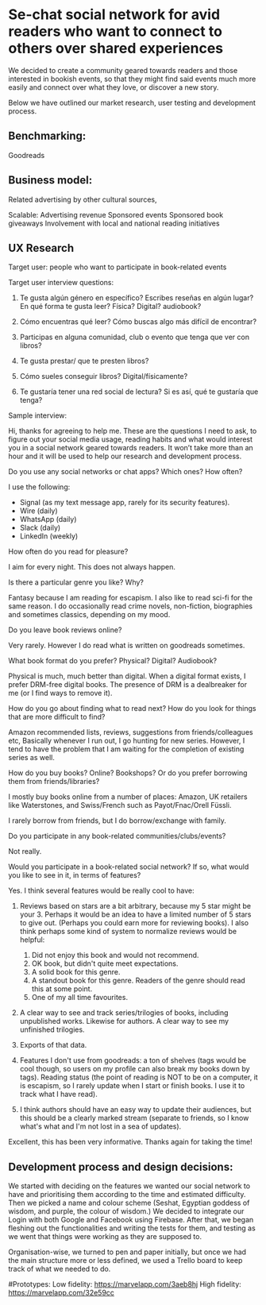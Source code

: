 # Se-chat social network for avid readers who want to connect to others over shared experiences

We decided to create a community geared towards readers and those interested in bookish events, so that they might find said events much more easily and connect over what they love, or discover a new story.

Below we have outlined our market research, user testing and development process.

## Benchmarking:
Goodreads


## Business model:


Related advertising by other cultural sources,

Scalable:
Advertising revenue
Sponsored events
Sponsored book giveaways
Involvement with local and national reading initiatives


## UX Research

Target user: people who want to participate in book-related events


Target user interview questions:

1. Te gusta algún género en específico?
Escribes reseñas en algún lugar?
En qué forma te gusta leer? Física? Digital? audiobook?

2. Cómo encuentras qué leer? Cómo buscas algo más difícil de encontrar?
3. Participas en alguna comunidad, club o evento que tenga que ver con libros?
4. Te gusta prestar/ que te presten libros?
5. Cómo sueles conseguir libros? Digital/físicamente?
6. Te gustaría tener una red social de lectura? Si es así, qué te gustaría que tenga?

Sample interview:

Hi, thanks for agreeing to help me. These are the questions I need to ask, to figure out your social media usage, reading habits and what would interest you in a social network geared towards readers. It won’t take more than an hour and it will be used to help our research and development process.

Do you use any social networks or chat apps? Which ones? How often?

I use the following:

  * Signal (as my text message app, rarely for its security features).
  * Wire (daily)
  * WhatsApp (daily)
  * Slack (daily)
  * LinkedIn (weekly)

How often do you read for pleasure?

I aim for every night. This does not always happen.

Is there a particular genre you like? Why?

Fantasy because I am reading for escapism. I also like to read sci-fi
for the same reason. I do occasionally read crime novels, non-fiction,
biographies and sometimes classics, depending on my mood.

Do you leave book reviews online?

Very rarely. However I do read what is written on goodreads sometimes.

What book format do you prefer? Physical? Digital? Audiobook?

Physical is much, much better than digital.
When a digital format exists, I prefer DRM-free digital books.
The presence of DRM is a dealbreaker for me (or I find ways to remove it).

How do you go about finding what to read next? How do you look for
things that are more difficult to find?

Amazon recommended lists, reviews, suggestions from friends/colleagues
etc, Basically whenever I run out, I go hunting for new series. However,
I tend to have the problem that I am waiting for the completion of
existing series as well.

How do you buy books? Online? Bookshops? Or do you prefer borrowing them
from friends/libraries?

I mostly buy books online from a number of places: Amazon, UK retailers
like Waterstones, and Swiss/French such as Payot/Fnac/Orell Füssli.

I rarely borrow from friends, but I do borrow/exchange with family.

Do you participate in any book-related communities/clubs/events?

Not really.

Would you participate in a book-related social network? If so, what
would you like to see in it, in terms of features?

Yes. I think several features would be really cool to have:

  1. Reviews based on stars are a bit arbitrary, because my 5 star might
be your 3. Perhaps it would be an idea to have a limited number of 5
stars to give out. (Perhaps you could earn more for reviewing books). I
also think perhaps some kind of system to normalize reviews would be
helpful:

     1. Did not enjoy this book and would not recommend.
     2. OK book, but didn't quite meet expectations.
     3. A solid book for this genre.
     4. A standout book for this genre. Readers of the genre should read
this at some point.
     5. One of my all time favourites.

  2. A clear way to see and track series/trilogies of books, including
unpublished works. Likewise for authors. A clear way to see my
unfinished trilogies.

  3. Exports of that data.

  4. Features I don't use from goodreads: a ton of shelves (tags would
be cool though, so users on my profile can also break my books down by
tags). Reading status (the point of reading is NOT to be on a computer,
it is escapism, so I rarely update when I start or finish books. I use
it to track what I have read).

  5. I think authors should have an easy way to update their audiences,
but this should be a clearly marked stream (separate to friends, so I
know what's what and I'm not lost in a sea of updates).

Excellent, this has been very informative. Thanks again for taking the time!


## Development process and design decisions:

We started with deciding on the features we wanted our social network to have and prioritising them according to the time and estimated difficulty. Then we picked a name and colour scheme (Seshat, Egyptian goddess of wisdom, and purple, the colour of wisdom.)
We decided to integrate our Login with both Google and Facebook using Firebase.
After that, we began fleshing out the functionalities and writing the tests for them,  and testing as we went that things were working as they are supposed to.

Organisation-wise, we turned to pen and paper initially, but once we had the main structure more or less defined, we used a Trello board to keep track of what we needed to do.  

#Prototypes:
Low fidelity: https://marvelapp.com/3aeb8hj
High fidelity: https://marvelapp.com/32e59cc
